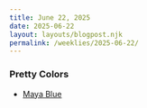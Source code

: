 ```yaml
---
title: June 22, 2025
date: 2025-06-22
layout: layouts/blogpost.njk
permalink: /weeklies/2025-06-22/
---
```


### Pretty Colors
* <span meta="2025-06-16T17:46"></span> [Maya Blue](https://www.mexicolore.co.uk/maya/home/maya-blue-unlocking-the-mysteries-of-an-ancient-pigment)
